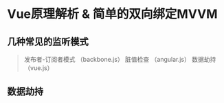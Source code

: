 # Vue原理解析 & 简单的双向绑定MVVM

## 几种常见的监听模式

> 发布者-订阅者模式 （backbone.js）
> 脏值检查 （angular.js）
> 数据劫持 （vue.js） 

## 数据劫持


